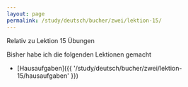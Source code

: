 ```yaml
---
layout: page
permalink: /study/deutsch/bucher/zwei/lektion-15/
---
```


Relativ zu Lektion 15 Übungen

Bisher habe ich die folgenden Lektionen gemacht

* [Hausaufgaben]({{ '/study/deutsch/bucher/zwei/lektion-15/hausaufgaben' }})
